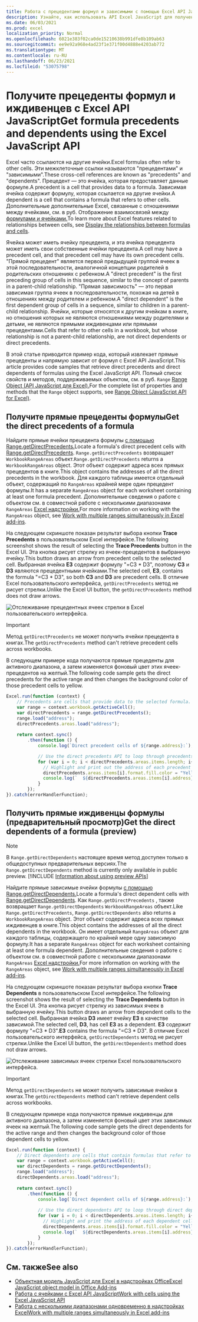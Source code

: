 ```yaml
---
title: Работа с прецедентами формул и зависимыми с помощью Excel API JavaScript
description: Узнайте, как использовать API Excel JavaScript для получения прецедентов формул и зависимых.
ms.date: 06/03/2021
ms.prod: excel
localization_priority: Normal
ms.openlocfilehash: 6021e383f02ca0de15210638b991dfe8b109ab63
ms.sourcegitcommit: ee9e92a968e4ad23f1e371f00d4888e4203ab772
ms.translationtype: MT
ms.contentlocale: ru-RU
ms.lasthandoff: 06/23/2021
ms.locfileid: "53075798"
---
```

# <a name="get-formula-precedents-and-dependents-using-the-excel-javascript-api"></a><span data-ttu-id="b4d58-103">Получите прецеденты формул и иждивенцев с Excel API JavaScript</span><span class="sxs-lookup"><span data-stu-id="b4d58-103">Get formula precedents and dependents using the Excel JavaScript API</span></span>

<span data-ttu-id="b4d58-104">Excel часто ссылаются на другие ячейки.</span><span class="sxs-lookup"><span data-stu-id="b4d58-104">Excel formulas often refer to other cells.</span></span> <span data-ttu-id="b4d58-105">Эти межклеточные ссылки называются "прецедентами" и "зависимыми".</span><span class="sxs-lookup"><span data-stu-id="b4d58-105">These cross-cell references are known as "precedents" and "dependents".</span></span> <span data-ttu-id="b4d58-106">Прецедент — это ячейка, которая предоставляет данные формуле.</span><span class="sxs-lookup"><span data-stu-id="b4d58-106">A precedent is a cell that provides data to a formula.</span></span> <span data-ttu-id="b4d58-107">Зависимая ячейка содержит формулу, которая ссылается на другие ячейки.</span><span class="sxs-lookup"><span data-stu-id="b4d58-107">A dependent is a cell that contains a formula that refers to other cells.</span></span> <span data-ttu-id="b4d58-108">Дополнительные дополнительные Excel, связанные с отношениями между ячейками, см. в руб. Отображение взаимосвязей между [формулами и ячейками.](https://support.microsoft.com/office/display-the-relationships-between-formulas-and-cells-a59bef2b-3701-46bf-8ff1-d3518771d507)</span><span class="sxs-lookup"><span data-stu-id="b4d58-108">To learn more about Excel features related to relationships between cells, see [Display the relationships between formulas and cells](https://support.microsoft.com/office/display-the-relationships-between-formulas-and-cells-a59bef2b-3701-46bf-8ff1-d3518771d507).</span></span>

<span data-ttu-id="b4d58-109">Ячейка может иметь ячейку прецедента, и эта ячейка прецедента может иметь свои собственные ячейки прецедента.</span><span class="sxs-lookup"><span data-stu-id="b4d58-109">A cell may have a precedent cell, and that precedent cell may have its own precedent cells.</span></span> <span data-ttu-id="b4d58-110">"Прямой прецедент" является первой предыдущей группой ячеек в этой последовательности, аналогичной концепции родителей в родительских отношениях с ребенком.</span><span class="sxs-lookup"><span data-stu-id="b4d58-110">A "direct precedent" is the first preceding group of cells in this sequence, similar to the concept of parents in a parent-child relationship.</span></span> <span data-ttu-id="b4d58-111">"Прямая зависимость" — это первая зависимая группа ячеек в последовательности, похожая на детей в отношениях между родителем и ребенком.</span><span class="sxs-lookup"><span data-stu-id="b4d58-111">A "direct dependent" is the first dependent group of cells in a sequence, similar to children in a parent-child relationship.</span></span> <span data-ttu-id="b4d58-112">Ячейки, которые относятся к другим ячейкам в книге, но отношения которых не являются отношениями между родителями и детьми, не являются прямыми иждивенцами или прямыми прецедентами.</span><span class="sxs-lookup"><span data-stu-id="b4d58-112">Cells that refer to other cells in a workbook, but whose relationship is not a parent-child relationship, are not direct dependents or direct precedents.</span></span>

<span data-ttu-id="b4d58-113">В этой статье приводится пример кода, который извлекает прямые прецеденты и напрямую зависит от формул с Excel API JavaScript.</span><span class="sxs-lookup"><span data-stu-id="b4d58-113">This article provides code samples that retrieve direct precedents and direct dependents of formulas using the Excel JavaScript API.</span></span> <span data-ttu-id="b4d58-114">Полный список свойств и методов, поддерживаемых объектом, см. в руб. `Range` [Range Object (API JavaScript для Excel).](/javascript/api/excel/excel.range)</span><span class="sxs-lookup"><span data-stu-id="b4d58-114">For the complete list of properties and methods that the `Range` object supports, see [Range Object (JavaScript API for Excel)](/javascript/api/excel/excel.range).</span></span>

## <a name="get-the-direct-precedents-of-a-formula"></a><span data-ttu-id="b4d58-115">Получите прямые прецеденты формулы</span><span class="sxs-lookup"><span data-stu-id="b4d58-115">Get the direct precedents of a formula</span></span>

<span data-ttu-id="b4d58-116">Найдите прямые ячейки прецедента формулы [с помощью Range.getDirectPrecedents.](/javascript/api/excel/excel.range#getdirectprecedents--)</span><span class="sxs-lookup"><span data-stu-id="b4d58-116">Locate a formula's direct precedent cells with [Range.getDirectPrecedents](/javascript/api/excel/excel.range#getdirectprecedents--).</span></span> <span data-ttu-id="b4d58-117">`Range.getDirectPrecedents` возвращает `WorkbookRangeAreas` объект.</span><span class="sxs-lookup"><span data-stu-id="b4d58-117">`Range.getDirectPrecedents` returns a `WorkbookRangeAreas` object.</span></span> <span data-ttu-id="b4d58-118">Этот объект содержит адреса всех прямых прецедентов в книге.</span><span class="sxs-lookup"><span data-stu-id="b4d58-118">This object contains the addresses of all the direct precedents in the workbook.</span></span> <span data-ttu-id="b4d58-119">Для каждого таблицы имеется отдельный объект, содержащий по `RangeAreas` крайней мере один прецедент формулы.</span><span class="sxs-lookup"><span data-stu-id="b4d58-119">It has a separate `RangeAreas` object for each worksheet containing at least one formula precedent.</span></span> <span data-ttu-id="b4d58-120">Дополнительные сведения о работе с объектом см. в совместной работе с несколькими диапазонами `RangeAreas` [Excel надстройки.](excel-add-ins-multiple-ranges.md)</span><span class="sxs-lookup"><span data-stu-id="b4d58-120">For more information on working with the `RangeAreas` object, see [Work with multiple ranges simultaneously in Excel add-ins](excel-add-ins-multiple-ranges.md).</span></span>

<span data-ttu-id="b4d58-121">На следующем скриншоте показан результат выбора кнопки **Trace Precedents** в пользовательском Excel интерфейсе.</span><span class="sxs-lookup"><span data-stu-id="b4d58-121">The following screenshot shows the result of selecting the **Trace Precedents** button in the Excel UI.</span></span> <span data-ttu-id="b4d58-122">Эта кнопка рисует стрелку из ячеек-прецедентов в выбранную ячейку.</span><span class="sxs-lookup"><span data-stu-id="b4d58-122">This button draws an arrow from precedent cells to the selected cell.</span></span> <span data-ttu-id="b4d58-123">Выбранная ячейка **E3** содержит формулу "=C3 \* D3", поэтому **C3** и **D3** являются прецедентными ячейками.</span><span class="sxs-lookup"><span data-stu-id="b4d58-123">The selected cell, **E3**, contains the formula "=C3 \* D3", so both **C3** and **D3** are precedent cells.</span></span> <span data-ttu-id="b4d58-124">В отличие Excel пользовательского интерфейса, `getDirectPrecedents` метод не рисует стрелки.</span><span class="sxs-lookup"><span data-stu-id="b4d58-124">Unlike the Excel UI button, the `getDirectPrecedents` method does not draw arrows.</span></span>

![Отслеживание прецедентных ячеек стрелки в Excel пользовательского интерфейса.](../images/excel-ranges-trace-precedents.png)

> [!IMPORTANT]
> <span data-ttu-id="b4d58-126">Метод `getDirectPrecedents` не может получить ячейки прецедента в книгах.</span><span class="sxs-lookup"><span data-stu-id="b4d58-126">The `getDirectPrecedents` method can't retrieve precedent cells across workbooks.</span></span>

<span data-ttu-id="b4d58-127">В следующем примере кода получаются прямые прецеденты для активного диапазона, а затем изменяется фоновый цвет этих ячеек-прецедентов на желтый.</span><span class="sxs-lookup"><span data-stu-id="b4d58-127">The following code sample gets the direct precedents for the active range and then changes the background color of those precedent cells to yellow.</span></span>

```js
Excel.run(function (context) {
    // Precedents are cells that provide data to the selected formula.
    var range = context.workbook.getActiveCell();
    var directPrecedents = range.getDirectPrecedents();
    range.load("address");
    directPrecedents.areas.load("address");
    
    return context.sync()
        .then(function () {
            console.log(`Direct precedent cells of ${range.address}:`);

            // Use the direct precedents API to loop through precedents of the active cell.
            for (var i = 0; i < directPrecedents.areas.items.length; i++) {
              // Highlight and print out the address of each precedent cell.
              directPrecedents.areas.items[i].format.fill.color = "Yellow";
              console.log(`  ${directPrecedents.areas.items[i].address}`);
            }
        });
}).catch(errorHandlerFunction);
```

## <a name="get-the-direct-dependents-of-a-formula-preview"></a><span data-ttu-id="b4d58-128">Получить прямые иждивенцы формулы (предварительный просмотр)</span><span class="sxs-lookup"><span data-stu-id="b4d58-128">Get the direct dependents of a formula (preview)</span></span>

> [!NOTE]
> <span data-ttu-id="b4d58-129">В `Range.getDirectDependents` настоящее время метод доступен только в общедоступных предварительных версиях.</span><span class="sxs-lookup"><span data-stu-id="b4d58-129">The `Range.getDirectDependents` method is currently only available in public preview.</span></span> [!INCLUDE [Information about using preview APIs](../includes/using-excel-preview-apis.md)]
> 

<span data-ttu-id="b4d58-130">Найдите прямые зависимые ячейки формулы [с помощью Range.getDirectDependents.](/javascript/api/excel/excel.range#getDirectDependents__)</span><span class="sxs-lookup"><span data-stu-id="b4d58-130">Locate a formula's direct dependent cells with [Range.getDirectDependents](/javascript/api/excel/excel.range#getDirectDependents__).</span></span> <span data-ttu-id="b4d58-131">Как `Range.getDirectPrecedents` , также возвращает `Range.getDirectDependents` `WorkbookRangeAreas` объект.</span><span class="sxs-lookup"><span data-stu-id="b4d58-131">Like `Range.getDirectPrecedents`, `Range.getDirectDependents` also returns a `WorkbookRangeAreas` object.</span></span> <span data-ttu-id="b4d58-132">Этот объект содержит адреса всех прямых иждивенцев в книге.</span><span class="sxs-lookup"><span data-stu-id="b4d58-132">This object contains the addresses of all the direct dependents in the workbook.</span></span> <span data-ttu-id="b4d58-133">Он имеет отдельный `RangeAreas` объект для каждого таблицы, содержащего по крайней мере одну зависимую формулу.</span><span class="sxs-lookup"><span data-stu-id="b4d58-133">It has a separate `RangeAreas` object for each worksheet containing at least one formula dependent.</span></span> <span data-ttu-id="b4d58-134">Дополнительные сведения о работе с объектом см. в совместной работе с несколькими диапазонами `RangeAreas` [Excel надстройки.](excel-add-ins-multiple-ranges.md)</span><span class="sxs-lookup"><span data-stu-id="b4d58-134">For more information on working with the `RangeAreas` object, see [Work with multiple ranges simultaneously in Excel add-ins](excel-add-ins-multiple-ranges.md).</span></span>

<span data-ttu-id="b4d58-135">На следующем скриншоте показан результат выбора кнопки **Trace Dependents** в пользовательском Excel интерфейсе.</span><span class="sxs-lookup"><span data-stu-id="b4d58-135">The following screenshot shows the result of selecting the **Trace Dependents** button in the Excel UI.</span></span> <span data-ttu-id="b4d58-136">Эта кнопка рисует стрелку из зависимых ячеек в выбранную ячейку.</span><span class="sxs-lookup"><span data-stu-id="b4d58-136">This button draws an arrow from dependent cells to the selected cell.</span></span> <span data-ttu-id="b4d58-137">Выбранная ячейка **D3** имеет ячейку **E3** в качестве зависимой.</span><span class="sxs-lookup"><span data-stu-id="b4d58-137">The selected cell, **D3**, has cell **E3** as a dependent.</span></span> <span data-ttu-id="b4d58-138">**E3** содержит формулу "=C3 \* D3".</span><span class="sxs-lookup"><span data-stu-id="b4d58-138">**E3** contains the formula "=C3 \* D3".</span></span> <span data-ttu-id="b4d58-139">В отличие Excel пользовательского интерфейса, `getDirectDependents` метод не рисует стрелки.</span><span class="sxs-lookup"><span data-stu-id="b4d58-139">Unlike the Excel UI button, the `getDirectDependents` method does not draw arrows.</span></span>

![Отслеживание зависимых ячеек стрелки Excel пользовательского интерфейса.](../images/excel-ranges-trace-dependents.png)

> [!IMPORTANT]
> <span data-ttu-id="b4d58-141">Метод `getDirectDependents` не может получить зависимые ячейки в книгах.</span><span class="sxs-lookup"><span data-stu-id="b4d58-141">The `getDirectDependents` method can't retrieve dependent cells across workbooks.</span></span>

<span data-ttu-id="b4d58-142">В следующем примере кода получаются прямые иждивенцы для активного диапазона, а затем изменяется фоновый цвет этих зависимых ячеек на желтый.</span><span class="sxs-lookup"><span data-stu-id="b4d58-142">The following code sample gets the direct dependents for the active range and then changes the background color of those dependent cells to yellow.</span></span>

```js
Excel.run(function (context) {
    // Direct dependents are cells that contain formulas that refer to other cells.
    var range = context.workbook.getActiveCell();
    var directDependents = range.getDirectDependents();
    range.load("address");
    directDependents.areas.load("address");
    
    return context.sync()
        .then(function () {
            console.log(`Direct dependent cells of ${range.address}:`);
    
            // Use the direct dependents API to loop through direct dependents of the active cell.
            for (var i = 0; i < directDependents.areas.items.length; i++) {
              // Highlight and print the address of each dependent cell.
              directDependents.areas.items[i].format.fill.color = "Yellow";
              console.log(`  ${directDependents.areas.items[i].address}`);
            }
        });
}).catch(errorHandlerFunction);
```

## <a name="see-also"></a><span data-ttu-id="b4d58-143">См. также</span><span class="sxs-lookup"><span data-stu-id="b4d58-143">See also</span></span>

- [<span data-ttu-id="b4d58-144">Объектная модель JavaScript для Excel в надстройках Office</span><span class="sxs-lookup"><span data-stu-id="b4d58-144">Excel JavaScript object model in Office Add-ins</span></span>](excel-add-ins-core-concepts.md)
- [<span data-ttu-id="b4d58-145">Работа с ячейками с Excel API JavaScript</span><span class="sxs-lookup"><span data-stu-id="b4d58-145">Work with cells using the Excel JavaScript API</span></span>](excel-add-ins-cells.md)
- [<span data-ttu-id="b4d58-146">Работа с несколькими диапазонами одновременно в надстройках Excel</span><span class="sxs-lookup"><span data-stu-id="b4d58-146">Work with multiple ranges simultaneously in Excel add-ins</span></span>](excel-add-ins-multiple-ranges.md)
